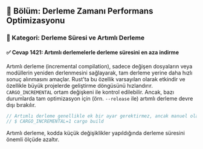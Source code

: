 ## 📘 Bölüm: Derleme Zamanı Performans Optimizasyonu
### 🔹 Kategori: Derleme Süresi ve Artımlı Derleme
#### ✅ Cevap 1421: Artımlı derlemelerle derleme süresini en aza indirme

Artımlı derleme (incremental compilation), sadece değişen dosyaların veya modüllerin yeniden derlenmesini sağlayarak, tam derleme yerine daha hızlı sonuç alınmasını amaçlar. Rust'ta bu özellik varsayılan olarak etkindir ve özellikle büyük projelerde geliştirme döngüsünü hızlandırır. `CARGO_INCREMENTAL` ortam değişkeni ile kontrol edilebilir. Ancak, bazı durumlarda tam optimizasyon için (örn. `--release` ile) artımlı derleme devre dışı bırakılır.

```rust
// Artımlı derleme genellikle ek bir ayar gerektirmez, ancak manuel olarak etkinleştirilebilir:
// $ CARGO_INCREMENTAL=1 cargo build
```

Artımlı derleme, kodda küçük değişiklikler yapıldığında derleme süresini önemli ölçüde azaltır.

